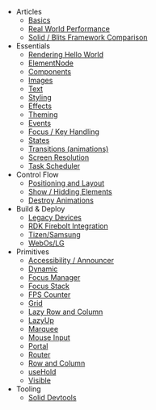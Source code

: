- Articles
  - [Basics](/articles/basics.md)
  - [Real World Performance](/articles/realworldperformance.md)
  - [Solid / Blits Framework Comparison](/articles/solidvsblits.md)
- Essentials
  - [Rendering Hello World](/essentials/render.md)
  - [ElementNode](/essentials/elementnode.md)
  - [Components](/essentials/components.md)
  - [Images](/essentials/images.md)
  - [Text](/essentials/text.md)
  - [Styling](/essentials/styling.md)
  - [Effects](/essentials/effects.md)
  - [Theming](/essentials/theming.md)
  - [Events](/essentials/events.md)
  - [Focus / Key Handling](/essentials/focus.md)
  - [States](/essentials/states.md)
  - [Transitions (animations)](/essentials/transitions.md)
  - [Screen Resolution](/essentials/screen_resolution.md)
  - [Task Scheduler](/essentials/taskscheduler.md)
- Control Flow
  - [Positioning and Layout](/flow/layout.md)
  - [Show / Hidding Elements](/flow/show_hide.md)
  - [Destroy Animations](/flow/ondestroy.md)
- Build & Deploy
  - [Legacy Devices](/deploy/legacy.md)
  - [RDK Firebolt Integration](/deploy/firebolt.md)
  - [Tizen/Samsung](/deploy/tizen.md)
  - [WebOs/LG](/deploy/lg.md)
- Primitives
  - [Accessibility / Announcer](/primitives/a11y.md)
  - [Dynamic](/primitives/dynamic.md)
  - [Focus Manager](/primitives/useFocusManager.md)
  - [Focus Stack](/primitives/createFocusStack.md)
  - [FPS Counter](/primitives/fpscounter.md)
  - [Grid](/primitives/grid.md)
  - [Lazy Row and Column](/primitives/lazy.md)
  - [LazyUp](/primitives/lazyUp.md)
  - [Marquee](/primitives/marquee.md)
  - [Mouse Input](/primitives/useMouse.md)
  - [Portal](/primitives/portal.md)
  - [Router](/primitives/router.md)
  - [Row and Column](/primitives/row_column.md)
  - [useHold](/primitives/useHold.md)
  - [Visible](/primitives/visible.md)
- Tooling
  - [Solid Devtools](/tooling/solid_devtools.md)
